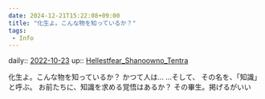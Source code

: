 ```yaml
---
date: 2024-12-21T15:22:08+09:00
title: "化生よ。こんな物を知っているか？"
tags:
 - Info
---
```


daily:: [2022-10-23](Daily_Note/2022-10-23.md)
up:: [Hellestfear_Shanoowno_Tentra](Bar/Novel/Nacaria/Hellestfear_Shanoowno_Tentra.md)

化生よ。こんな物を知っているか？
かつて人は…
…そして、
その名を、「知識」と呼ぶ。
お前たちに、知識を求める覚悟はあるか？
その畢生。掲げるがいい